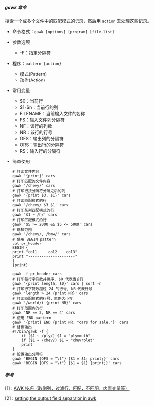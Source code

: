 ##### gawk 命令

搜索一个或多个文件中的匹配模式的记录，然后用 `action` 去处理这些记录。

- 命令格式：`gawk [options] [program] [file-list]`

- 参数选项

    - -F：指定分隔符

- 程序：`pattern {action}`

    - 模式(Pattern)
    - 动作(Action)

- 常用变量

    - $0：当前行
    - \$1-\$n：当前行的列
    - FILENAME：当前输入文件的名称
    - FS：输入文件列分隔符
    - NF：该行的列数
    - NR：该行的行号
    - OFS：输出列的分隔符
    - ORS：输出行的分隔符
    - RS：输入行的分隔符

- 简单使用

    ```shell
    # 打印文件内容
    gawk '{print}' cars
    # 打印匹配的文件内容
    gawk '/chevy/' cars
    # 打印行按分隔符分隔之后的列
    gawk '{print $3, $1}' cars
    # 打印匹配模式的行
    gawk '/chevy/ $3 $1' cars
    # 打印某列匹配模式的行
    gawk '$1 ~ /h/' cars
    # 打印匹配模式的行
    gawk '$5 >= 2000 && $5 <= 5000' cars
    # 选择范围
    gawk '/chevy/, /bmw/' cars
    # 使用 BEGIN pattern
    cat pr_header
    BEGIN {
    print "col1		col2	col3"
    print "---------------------"
    }
    {print}
    
    gawk -f pr_header cars
    # 打印每行字符数并排序, $0 代表当前行
    gawk '{print length, $0}' cars | sort -n
    # 打印行字符数超过 24 的行号, NR 代表行号
    gawk 'length > 24 {print NR}' cars
    # 打印匹配模式的行号，忽略大小写
    gawk '/world/i {print NR}' cars
    # 打印范围内的行
    gawk 'NR == 2, NR == 4' cars
    # 使用 END pattern
    gawk '{print} END {print NR, "cars for sale."}' cars
    # 替换输出
    #!/bin/gawk -f {
    	if ($1 ~ /ply/) $1 = "plymouth"
    	if ($1 ~ /chev/) $1 = "chevrolet"
    	print
    }
    # 设置输出分隔符
    gawk 'BEGIN {OFS = "\t"} {$1 = $1; print;}' cars
    gawk 'BEGIN {OFS = "\t"} {$1 = $1} {print;}' cars
    ```

##### 参考

[1] : [AWK 技巧（取倒列，过滤行，匹配，不匹配，内置变量等）](https://www.cnblogs.com/kevingrace/p/8481965.html)

[2] : [setting the output field separator in awk](https://stackoverflow.com/questions/20844666/setting-the-output-field-separator-in-awk)


